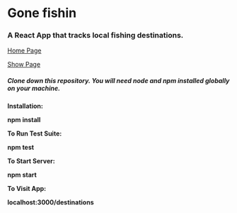 # Gone fishin 
### A React App that tracks local fishing destinations. 

[Home Page](public/HomePage.png)

[Show Page](public/Detail.png)

##### Clone down this repository. You will need node and npm installed globally on your machine.

**Installation:**

**npm install**

**To Run Test Suite:**

**npm test**

**To Start Server:**

**npm start**

**To Visit App:**

**localhost:3000/destinations**